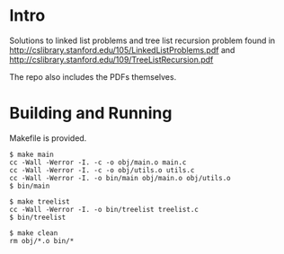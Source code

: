 # Intro
Solutions to linked list problems and tree list recursion problem found in http://cslibrary.stanford.edu/105/LinkedListProblems.pdf and http://cslibrary.stanford.edu/109/TreeListRecursion.pdf

The repo also includes the PDFs themselves.

# Building and Running
Makefile is provided.

```
$ make main
cc -Wall -Werror -I. -c -o obj/main.o main.c
cc -Wall -Werror -I. -c -o obj/utils.o utils.c
cc -Wall -Werror -I. -o bin/main obj/main.o obj/utils.o
$ bin/main
```

```
$ make treelist
cc -Wall -Werror -I. -o bin/treelist treelist.c
$ bin/treelist
```

```
$ make clean
rm obj/*.o bin/*
```
